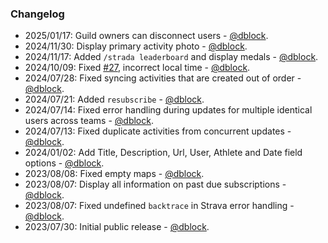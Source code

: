 ### Changelog

* 2025/01/17: Guild owners can disconnect users - [@dblock](https://github.com/dblock).
* 2024/11/30: Display primary activity photo - [@dblock](https://github.com/dblock).
* 2024/11/17: Added `/strada leaderboard` and display medals - [@dblock](https://github.com/dblock).
* 2024/10/09: Fixed [#27](https://github.com/dblock/discord-strava/issues/27), incorrect local time - [@dblock](https://github.com/dblock).
* 2024/07/28: Fixed syncing activities that are created out of order - [@dblock](https://github.com/dblock).
* 2024/07/21: Added `resubscribe` - [@dblock](https://github.com/dblock).
* 2024/07/14: Fixed error handling during updates for multiple identical users across teams - [@dblock](https://github.com/dblock).
* 2024/07/13: Fixed duplicate activities from concurrent updates - [@dblock](https://github.com/dblock).
* 2024/01/02: Add Title, Description, Url, User, Athlete and Date field options - [@dblock](https://github.com/dblock).
* 2023/08/08: Fixed empty maps - [@dblock](https://github.com/dblock).
* 2023/08/07: Display all information on past due subscriptions - [@dblock](https://github.com/dblock).
* 2023/08/07: Fixed undefined `backtrace` in Strava error handling - [@dblock](https://github.com/dblock).
* 2023/07/30: Initial public release - [@dblock](https://github.com/dblock).
